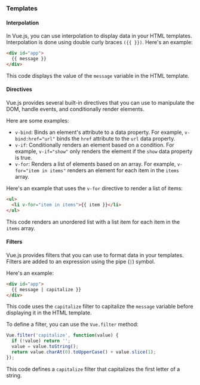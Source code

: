 ### Templates

#### Interpolation

In Vue.js, you can use interpolation to display data in your HTML templates. Interpolation is done using double curly braces `({{ }})`.
Here's an example:
```html
<div id="app">
  {{ message }}
</div>
```

This code displays the value of the `message` variable in the HTML template.

#### Directives

Vue.js provides several built-in directives that you can use to manipulate the DOM, handle events, and conditionally render elements.

Here are some examples:

-   `v-bind`: Binds an element's attribute to a data property. For example,  `v-bind:href="url"`  binds the  `href`  attribute to the  `url`  data property.
-   `v-if`: Conditionally renders an element based on a condition. For example,  `v-if="show"`  only renders the element if the  `show`  data property is true.
-   `v-for`: Renders a list of elements based on an array. For example,  `v-for="item in items"`  renders an element for each item in the  `items`  array.

Here's an example that uses the `v-for` directive to render a list of items:

```html
<ul>
  <li v-for="item in items">{{ item }}</li>
</ul>
```

This code renders an unordered list with a list item for each item in the `items` array.

#### Filters

Vue.js provides filters that you can use to format data in your templates. Filters are added to an expression using the pipe (`|`) symbol.

Here's an example:

```html
<div id="app">
  {{ message | capitalize }}
</div>
```

This code uses the `capitalize` filter to capitalize the `message` variable before displaying it in the HTML template.

To define a filter, you can use the `Vue.filter` method:

```javascript
Vue.filter('capitalize', function(value) {
  if (!value) return '';
  value = value.toString();
  return value.charAt(0).toUpperCase() + value.slice(1);
});
```

This code defines a `capitalize` filter that capitalizes the first letter of a string.